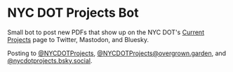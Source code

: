 # NYC DOT Projects Bot

Small bot to post new PDFs that show up on the NYC DOT's [Current Projects](https://www1.nyc.gov/html/dot/html/about/current-projects.shtml) page to Twitter, Mastodon, and Bluesky.

Posting to [@NYCDOTProjects](https://twitter.com/NYCDOTProjects), [@NYCDOTProjects@overgrown.garden](https://overgrown.garden/@NYCDOTProjects), and [
@nycdotprojects.bsky.social](https://bsky.app/profile/nycdotprojects.bsky.social).